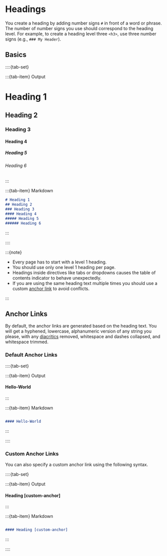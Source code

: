# Headings

You create a heading by adding number signs `#` in front of a word or phrase. The number of number signs you use should correspond to the heading level. For example, to create a heading level three `<h3>`, use three number signs (e.g., `### My Header`).

## Basics

::::{tab-set}

:::{tab-item} Output

# Heading 1

## Heading 2

### Heading 3

#### Heading 4

##### Heading 5

###### Heading 6

:::

:::{tab-item} Markdown

```markdown
# Heading 1
## Heading 2
### Heading 3
#### Heading 4
##### Heading 5
###### Heading 6

```

:::

::::

:::{note}

- Every page has to start with a level 1 heading.
- You should use only one level 1 heading per page.
- Headings inside directives like tabs or dropdowns causes the table of contents indicator to behave unexpectedly.
- If you are using the same heading text multiple times you should use a custom [anchor link](#anchor-links) to avoid conflicts.

:::

## Anchor Links

By default, the anchor links are generated based on the heading text.
You will get a hyphened, lowercase, alphanumeric version of any string you please, with any [diacritics](https://en.wikipedia.org/wiki/Diacritic) removed, whitespace and dashes collapsed, and whitespace trimmed.

### Default Anchor Links

::::{tab-set}

:::{tab-item} Output

#### Hello-World

:::

:::{tab-item} Markdown

```markdown

#### Hello-World

```

:::

::::


### Custom Anchor Links

You can also specify a custom anchor link using the following syntax.

::::{tab-set}

:::{tab-item} Output

#### Heading [custom-anchor]

:::

:::{tab-item} Markdown

```markdown

#### Heading [custom-anchor]

```

:::

::::
